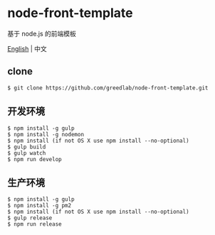 # node-front-template

基于 node.js 的前端模板

[English](README.md) | 中文

## clone

```
$ git clone https://github.com/greedlab/node-front-template.git
```

## 开发环境

```
$ npm install -g gulp
$ npm install -g nodemon
$ npm install (if not OS X use npm install --no-optional)
$ gulp build
$ gulp watch
$ npm run develop
```

## 生产环境

```
$ npm install -g gulp
$ npm install -g pm2
$ npm install (if not OS X use npm install --no-optional)
$ gulp release
$ npm run release
```
